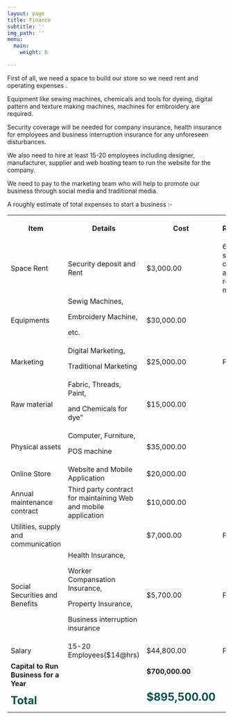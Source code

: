 ```yaml
---
layout: page
title: Finance
subtitle: ''
img_path: ''
menu:
  main:
    weight: 6

---
```

First of all, we need a space to build our store so we need rent and operating expenses .

Equipment like sewing machines, chemicals and tools for dyeing, digital pattern and texture making machines, machines for embroidery are required.

Security coverage will be needed for company insurance, health insurance for employees and business interruption insurance for any unforeseen disturbances.

We also need to hire at least 15-20 employees including designer, manufacturer, supplier and web hosting team to run the website for the company.

We need to pay to the marketing team who will help to promote our business through social media and traditional media.

A roughly estimate of total expenses to start a business :-

<table>

<tr>

<th>Item</th>

<th>

Details

</th>

<th>

Cost

</th>

<th>

Refrences

</th>

</tr>

<tr>

<td>Space Rent

</td>

<td>Security deposit and Rent </td>

<td>$3,000.00</td>

<td>6k security deposit and 3000 rent per month </td>

</tr>

<tr>

<td>Equipments

</td>

<td>Sewig Machines,

Embroidery Machine,

etc.

</td>

<td> $30,000.00

</td>

<td> </td>

</tr>

<tr>

<td>Marketing

</td>

<td>Digital Marketing,

Traditional Marketing

 </td>

<td> $25,000.00

 </td>

<td>Per Month

 </td>

</tr>

<tr>

<td>Raw material

</td>

<td> Fabric, Threads, Paint,

 and Chemicals for dye"

</td>

<td> $15,000.00

</td>

<td> </td>

</tr>

<tr>

<td>Physical assets

</td>

<td> Computer, Furniture,

POS machine

</td>

<td> $35,000.00

 </td>

<td> </td>

</tr>

<tr>

<td>Online Store

</td>

<td> Website and Mobile Application

</td>

<td> $20,000.00

</td>

<td> </td>

</tr>

<tr>

<td>Annual maintenance contract

</td>

<td> Third party contract for maintaining Web and mobile application

</td>

<td> $10,000.00

</td>

<td> </td>

</tr>

<tr>

<td>Utilities, supply and communication

</td>

<td> </td>

<td> $7,000.00

</td>

<td> Per month</td>

</tr>

<tr>

<td>Social Securities and Benefits

</td>

<td>Health Insurance,<br>

Worker Compansation Insurance,<br>

Property Insurance,<br>

Business interruption insurance

 </td>

<td> $5,700.00

 </td>

<td>Per month </td>

</tr>

<tr>

<td>Salary

</td>

<td> 15-20 Employees($14@hrs)

</td>

<td> $44,800.00

</td>

<td> Per month</td>

</tr>

<tr>

<td><strong>Capital to Run Business for a Year </strong>

</td>

<td> </td>

<td> <strong>$700,000.00

</strong></td>

<td></td>

</tr>

<tr>

<td> <strong style="font-size:25px;color:#005149;">Total</strong></td>

<td> </td>

<td><strong style="font-size:25px;color:#005149;"> $895,500.00

</strong> </td>

<td> </td>

</tr>

</table>